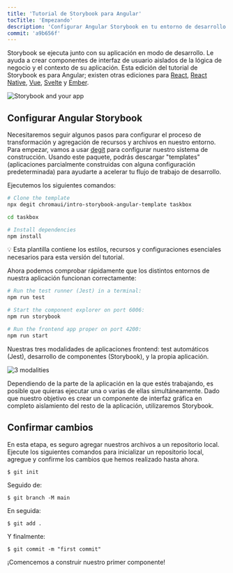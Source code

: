 ```yaml
---
title: 'Tutorial de Storybook para Angular'
tocTitle: 'Empezando'
description: 'Configurar Angular Storybook en tu entorno de desarrollo'
commit: 'a9b656f'
---
```


Storybook se ejecuta junto con su aplicación en modo de desarrollo. Le ayuda a crear componentes de interfaz de
usuario aislados de la lógica de negocio y el contexto de su aplicación. Esta edición del tutorial de Storybook es para
Angular;
existen otras ediciones para [React](/intro-to-storybook/react/en/get-started), [React Native](/intro-to-storybook/react-native/en/get-started), [Vue](/intro-to-storybook/vue/en/get-started), [Svelte](/intro-to-storybook/svelte/en/get-started) y [Ember](/intro-to-storybook/ember/en/get-started).

![Storybook and your app](/intro-to-storybook/storybook-relationship.jpg)

## Configurar Angular Storybook

Necesitaremos seguir algunos pasos para configurar el proceso de transformación y agregación de recursos y archivos en nuestro entorno. Para empezar, vamos
a usar [degit](https://github.com/Rich-Harris/degit) para configurar nuestro sistema de construcción. Usando este
paquete, podrás descargar
"templates" (aplicaciones parcialmente construidas con alguna configuración predeterminada) para ayudarte a acelerar
tu flujo de trabajo de desarrollo.

Ejecutemos los siguientes comandos:

```bash
# Clone the template
npx degit chromaui/intro-storybook-angular-template taskbox

cd taskbox

# Install dependencies
npm install
```

<div class="aside">
💡 Esta plantilla contiene los estilos, recursos y configuraciones esenciales necesarios para esta versión del tutorial.
</div>

Ahora podemos comprobar rápidamente que los distintos entornos de nuestra aplicación funcionan correctamente:

```bash
# Run the test runner (Jest) in a terminal:
npm run test

# Start the component explorer on port 6006:
npm run storybook

# Run the frontend app proper on port 4200:
npm run start
```

Nuestras tres modalidades de aplicaciones frontend: test automáticos (Jest), desarrollo de componentes (Storybook),
y la propia aplicación.

![3 modalities](/intro-to-storybook/app-three-modalities-angular.png)

Dependiendo de la parte de la aplicación en la que estés trabajando, es posible que quieras ejecutar una o varias de ellas simultáneamente. Dado que nuestro objetivo es crear un componente de interfaz gráfica en completo aislamiento del resto de la aplicación, utilizaremos Storybook.

## Confirmar cambios

En esta etapa, es seguro agregar nuestros archivos a un repositorio local. Ejecute los siguientes comandos para inicializar un repositorio local, agregue y confirme los cambios que hemos realizado hasta ahora.

```shell
$ git init
```

Seguido de:

```shell
$ git branch -M main
```

En seguida:

```shell
$ git add .
```

Y finalmente:

```shell
$ git commit -m "first commit"
```

¡Comencemos a construir nuestro primer componente!

